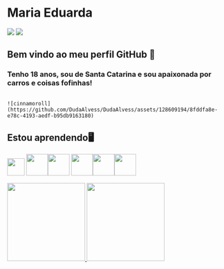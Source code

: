 # Maria Eduarda 

<div>
<a href = "maria-eduarda@outlook.com"><img loading="lazy" src="https://img.shields.io/badge/Gmail-D14836?style=for-the-badge&logo=gmail&logoColor=white" target="_blank"></a>
<a href="linkedin.com/in/maria-eduarda-luciano-alves/" target="_blank"><img loading="lazy" src="https://img.shields.io/badge/-LinkedIn-%230077B5?style=for-the-badge&logo=linkedin&logoColor=white" target="_blank"></a>   
</div>

## Bem vindo ao meu perfil GitHub 👋
### Tenho 18 anos, sou de Santa Catarina e sou apaixonada por carros e coisas fofinhas! 

                                                                                              ![cinnamoroll](https://github.com/DudaAlvess/DudaAlvess/assets/128609194/8fddfa8e-e78c-4193-aedf-b95db9163180)

## Estou aprendendo🖥️
<img loading="lazy" src="https://cdn.jsdelivr.net/gh/devicons/devicon/icons/java/java-original.svg" width="40" height="40"/> <img loading="lazy" src="https://cdn.jsdelivr.net/gh/devicons/devicon/icons/linux/linux-original.svg" width="50" height="50"/><img src="https://cdn.jsdelivr.net/gh/devicons/devicon@latest/icons/azuresqldatabase/azuresqldatabase-original.svg" width="50" height="50"/> <img src="https://cdn.jsdelivr.net/gh/devicons/devicon@latest/icons/canva/canva-original.svg" width="50" height="50" /><img src="https://cdn.jsdelivr.net/gh/devicons/devicon@latest/icons/python/python-original.svg" width="50" height="50" /><img src="https://cdn.jsdelivr.net/gh/devicons/devicon@latest/icons/visualstudio/visualstudio-original.svg" width="50" height="50" />
<div>
<a href="https://github.com/seu-usuário-aqui">
<img loading="lazy" height="180em" src="https://github-readme-stats.vercel.app/api/top-langs/?username=DudaAlvess&layout=compact&langs_count=7&theme=dracula"/>
<img loading="lazy" height="180em" src="https://github-readme-stats.vercel.app/api?username=DudaAlvess&show_icons=true&theme=dracula&include_all_commits=true&count_private=true"/>
</div>
          
          
          


